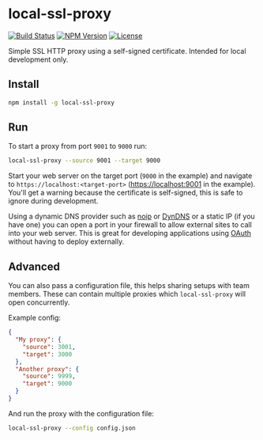 local-ssl-proxy
===============

[![Build Status](https://travis-ci.org/cameronhunter/local-ssl-proxy.svg?branch=master)](https://travis-ci.org/cameronhunter/local-ssl-proxy) [![NPM Version](https://img.shields.io/npm/v/local-ssl-proxy.svg)](https://npmjs.org/package/local-ssl-proxy) [![License](https://img.shields.io/npm/l/local-ssl-proxy.svg)](https://github.com/cameronhunter/local-ssl-proxy/blob/master/LICENSE.md)

Simple SSL HTTP proxy using a self-signed certificate. Intended for local development only.

Install
-------
```sh
npm install -g local-ssl-proxy
```

Run
---
To start a proxy from port `9001` to `9000` run:
```sh
local-ssl-proxy --source 9001 --target 9000
```

Start your web server on the target port (`9000` in the example) and navigate to `https://localhost:<target-port>` ([https://localhost:9001](https://localhost:9001) in the example). You'll get a warning because the certificate is self-signed, this is safe to ignore during development.

Using a dynamic DNS provider such as [noip](http://www.noip.com/personal/) or [DynDNS](http://dyn.com/dns/) or a static IP (if you have one) you can open a port in your firewall to allow external sites to call into your web server. This is great for developing applications using [OAuth](http://oauth.net/) without having to deploy externally.

Advanced
--------
You can also pass a configuration file, this helps sharing setups with team members. These can contain multiple proxies which `local-ssl-proxy` will open concurrently.

Example config:
```json
{
  "My proxy": {
    "source": 3001,
    "target": 3000
  },
  "Another proxy": {
    "source": 9999,
    "target": 9000
  }
}
```

And run the proxy with the configuration file:
```sh
local-ssl-proxy --config config.json
```
